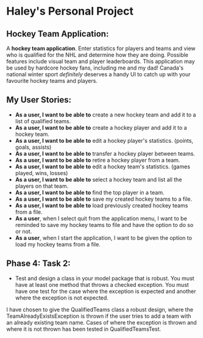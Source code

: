# Haley's Personal Project

## Hockey Team Application:


A **hockey team application**. Enter statistics for players and teams and view who is qualified
for the NHL and determine how they are doing. Possible features include visual team and player leaderboards.
This application may be used by hardcore hockey fans, including me and my dad! Canada's national winter sport
*definitely* deserves a handy UI to catch up with your favourite hockey teams and players. 

## My User Stories:
- **As a user, I want to be able to** create a new hockey team and add it to a list of qualified teams.
- **As a user, I want to be able to** create a hockey player and add it to a hockey team.
- **As a user, I want to be able to** edit a hockey player's statistics. (points, goals, assists)
- **As a user, I want to be able to** transfer a hockey player between teams.
- **As a user, I want to be able to** retire a hockey player from a team. 
- **As a user, I want to be able to** edit a hockey team's statistics. (games played, wins, losses)
- **As a user, I want to be able to** select a hockey team and list all the players on that team.
- **As a user, I want to be able to** find the top player in a team.
- **As a user, I want to be able to** save my created hockey teams to a file.
- **As a user, I want to be able to** load previously created hockey teams from a file.
- **As a user**, when I select quit from the application menu, I want to be reminded to save my hockey teams to file and have the option to do so or not.
- **As a user**, when I start the application, I want to be given the option to load my hockey teams from a file.

## Phase 4: Task 2:
- Test and design a class in your model package that is robust.  You must have at least one method that throws a checked exception.  You must have one test for the case where the exception is expected and another where the exception is not expected.

I have chosen to give the QualifiedTeams class a robust design, where the TeamAlreadyExistsException is thrown if the user tries to add a team with an already existing team name. Cases of where the exception is thrown and where it is not thrown has been tested in QualifiedTeamsTest.